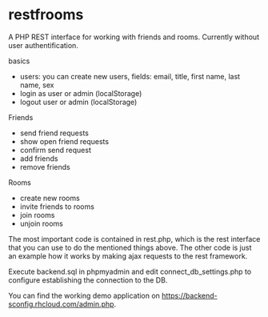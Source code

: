 # restfrooms
A PHP REST interface for working with friends and rooms. Currently without user authentification.

basics

- users: you can create new users, fields: email, title, first name, last name, sex
- login as user or admin (localStorage)
- logout user or admin (localStorage)

Friends

- send friend requests
- show open friend requests
- confirm send request
- add friends
- remove friends

Rooms

- create new rooms
- invite friends to rooms
- join rooms
- unjoin rooms

The most important code is contained in rest.php, which is the rest interface that you can use to do the
mentioned things above. The other code is just an example how it works by making ajax requests to the rest
framework.

Execute backend.sql in phpmyadmin and edit connect_db_settings.php to configure establishing the connection to the DB.

You can find the working demo application on https://backend-sconfig.rhcloud.com/admin.php.